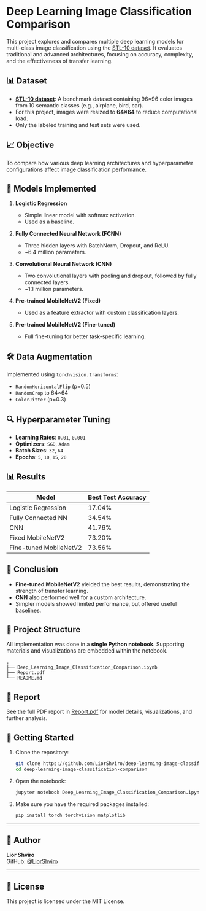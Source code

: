 # Deep Learning Image Classification Comparison

This project explores and compares multiple deep learning models for multi-class image classification using the [STL-10 dataset](https://cs.stanford.edu/~acoates/stl10/). It evaluates traditional and advanced architectures, focusing on accuracy, complexity, and the effectiveness of transfer learning.

## 📊 Dataset

- **[STL-10 dataset](https://cs.stanford.edu/~acoates/stl10/)**: A benchmark dataset containing 96×96 color images from 10 semantic classes (e.g., airplane, bird, car).
- For this project, images were resized to **64×64** to reduce computational load.
- Only the labeled training and test sets were used.

## 📈 Objective

To compare how various deep learning architectures and hyperparameter configurations affect image classification performance.

## 🧪 Models Implemented

1. **Logistic Regression**
   - Simple linear model with softmax activation.
   - Used as a baseline.

2. **Fully Connected Neural Network (FCNN)**
   - Three hidden layers with BatchNorm, Dropout, and ReLU.
   - ~6.4 million parameters.

3. **Convolutional Neural Network (CNN)**
   - Two convolutional layers with pooling and dropout, followed by fully connected layers.
   - ~1.1 million parameters.

4. **Pre-trained MobileNetV2 (Fixed)**
   - Used as a feature extractor with custom classification layers.

5. **Pre-trained MobileNetV2 (Fine-tuned)**
   - Full fine-tuning for better task-specific learning.

## 🛠️ Data Augmentation

Implemented using `torchvision.transforms`:
- `RandomHorizontalFlip` (p=0.5)
- `RandomCrop` to 64×64
- `ColorJitter` (p=0.3)

## 🔍 Hyperparameter Tuning

- **Learning Rates**: `0.01`, `0.001`
- **Optimizers**: `SGD`, `Adam`
- **Batch Sizes**: `32`, `64`
- **Epochs**: `5`, `10`, `15`, `20`

## 📊 Results

| Model                     | Best Test Accuracy |
|--------------------------|--------------------|
| Logistic Regression      | 17.04%             |
| Fully Connected NN       | 34.54%             |
| CNN                      | 41.76%             |
| Fixed MobileNetV2        | 73.20%             |
| Fine-tuned MobileNetV2   | 73.56%             |

## 📌 Conclusion

- **Fine-tuned MobileNetV2** yielded the best results, demonstrating the strength of transfer learning.
- **CNN** also performed well for a custom architecture.
- Simpler models showed limited performance, but offered useful baselines.

## 📁 Project Structure

All implementation was done in a **single Python notebook**. Supporting materials and visualizations are embedded within the notebook.

```
.
├── Deep_Learning_Image_Classification_Comparison.ipynb
├── Report.pdf
└── README.md
```

## 📝 Report

See the full PDF report in [Report.pdf](./Report.pdf) for model details, visualizations, and further analysis.

## 🚀 Getting Started

1. Clone the repository:
   ```bash
   git clone https://github.com/LiorShviro/deep-learning-image-classification-comparison.git
   cd deep-learning-image-classification-comparison
   ```

2. Open the notebook:
   ```bash
   jupyter notebook Deep_Learning_Image_Classification_Comparison.ipynb
   ```

3. Make sure you have the required packages installed:
   ```bash
   pip install torch torchvision matplotlib
   ```

---

## 🧠 Author

**Lior Shviro**  
GitHub: [@LiorShviro](https://github.com/LiorShviro)

---

## 📜 License

This project is licensed under the MIT License.
